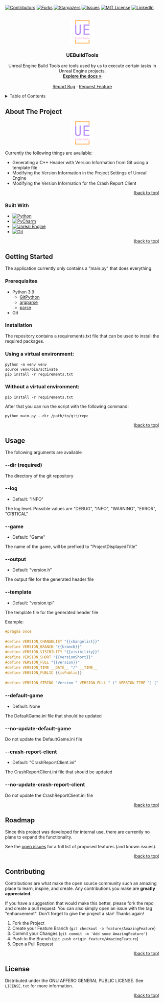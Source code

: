 <a name="readme-top"></a>
[![Contributors][contributors-shield]][contributors-url]
[![Forks][forks-shield]][forks-url]
[![Stargazers][stars-shield]][stars-url]
[![Issues][issues-shield]][issues-url]
[![MIT License][license-shield]][license-url]
[![LinkedIn][linkedin-shield]][linkedin-url]

<br />
<div align="center">
  <a href="https://github.com/IT-Hock/UEBuildTools">
    <img src=".github/logo.svg" alt="Logo" width="80" height="80">
  </a>

<h3 align="center">
    UEBuildTools
</h3>

  <p align="center">
    Unreal Engine Build Tools are tools used by us to execute certain tasks in Unreal Engine projects.
    <br />
    <a href="https://github.com/IT-Hock/UEBuildTools/wiki"><strong>Explore the docs »</strong></a>
    <br />
    <br />
    <a href="https://github.com/IT-Hock/UEBuildTools/issues">Report Bug</a>
    ·
    <a href="https://github.com/IT-Hock/UEBuildTools/issues">Request Feature</a>
  </p>
</div>

<details>
  <summary>Table of Contents</summary>
  <ol>
    <li>
      <a href="#about-the-project">About The Project</a>
      <ul>
        <li><a href="#built-with">Built With</a></li>
      </ul>
    </li>
    <li>
      <a href="#getting-started">Getting Started</a>
      <ul>
        <li><a href="#prerequisites">Prerequisites</a></li>
        <li><a href="#installation">Installation</a></li>
      </ul>
    </li>
    <li><a href="#usage">Usage</a></li>
    <li><a href="#roadmap">Roadmap</a></li>
    <li><a href="#contributing">Contributing</a></li>
    <li><a href="#license">License</a></li>
  </ol>
</details>

## About The Project

<div align="center">
    <img src=".github/logo.svg" alt="Logo" width="80" height="80">
</div>

Currently the following things are available:
- Generating a C++ Header with Version Information from Git using a template file
- Modifying the Version Information in the Project Settings of Unreal Engine
- Modifying the Version Information for the Crash Report Client

<p align="right">(<a href="#readme-top">back to top</a>)</p>

### Built With

* [![Python](https://img.shields.io/badge/Python-3776AB?style=for-the-badge&logo=python&logoColor=white)](https://www.python.org/)
* [![PyCharm](https://img.shields.io/badge/PyCharm-000000?style=for-the-badge&logo=pycharm&logoColor=white)](https://www.jetbrains.com/pycharm/)
* [![Unreal Engine](https://img.shields.io/badge/Unreal_Engine-313131?style=for-the-badge&logo=unrealengine&logoColor=white)](https://www.unrealengine.com/)
* [![Git](https://img.shields.io/badge/Git-F05032?style=for-the-badge&logo=git&logoColor=white)](https://git-scm.com/)

<p align="right">(<a href="#readme-top">back to top</a>)</p>

## Getting Started

The application currently only contains a "main.py" that does everything.

### Prerequisites

* Python 3.9
  * [GitPython](https://gitpython.readthedocs.io/en/stable/)
  * [argparse](https://docs.python.org/3/library/argparse.html)
  * [parse](https://pypi.org/project/parse/)
* Git

### Installation

The repository contains a requirements.txt file that can be used to install the required packages.

### Using a virtual environment:
```shell
python -m venv venv
source venv/bin/activate
pip install -r requirements.txt
```

### Without a virtual environment:
```shell
pip install -r requirements.txt
```

After that you can run the script with the following command:

```shell
python main.py --dir /path/to/git/repo
```

<p align="right">(<a href="#readme-top">back to top</a>)</p>

## Usage

The following arguments are available

### --dir (required)

The directory of the git repository

### --log

- Default: "INFO"

The log level. Possible values are "DEBUG", "INFO", "WARNING", "ERROR", "CRITICAL"

### --game

- Default: "Game"

The name of the game, will be prefixed to "ProjectDisplayedTitle"

### --output

- Default: "version.h"

The output file for the generated header file

### --template

- Default: "version.tpl"

The template file for the generated header file

Example:
```c
#pragma once

#define VERSION_CHANGELIST "{{changelist}}"
#define VERSION_BRANCH "{{branch}}"
#define VERSION_VISIBILITY "{{visibility}}"
#define VERSION_SHORT "{{versionShort}}"
#define VERSION_FULL "{{version}}"
#define VERSION_TIME __DATE__ "/" __TIME__
#define VERSION_PUBLIC {{isPublic}}

#define VERSION_STRING "Version " VERSION_FULL " (" VERSION_TIME ") [" VERSION_VISIBILITY "] <" VERSION_BRANCH "/" VERSION_SHORT "> ChangeList: " VERSION_CHANGELIST
```

### --default-game

- Default: None

The DefaultGame.ini file that should be updated

### --no-update-default-game

Do not update the DefaultGame.ini file

### --crash-report-client

- Default: "CrashReportClient.ini"

The CrashReportClient.ini file that should be updated

### --no-update-crash-report-client

Do not update the CrashReportClient.ini file

<p align="right">(<a href="#readme-top">back to top</a>)</p>

## Roadmap

Since this project was developed for internal use, there are currently no plans to expand the functionality.

See the [open issues](https://github.com/IT-Hock/UEBuildTools/issues) for a full list of proposed features (and known issues).

<p align="right">(<a href="#readme-top">back to top</a>)</p>

## Contributing

Contributions are what make the open source community such an amazing place to learn, inspire, and create. Any contributions you make are **greatly appreciated**.

If you have a suggestion that would make this better, please fork the repo and create a pull request. You can also simply open an issue with the tag "enhancement".
Don't forget to give the project a star! Thanks again!

1. Fork the Project
2. Create your Feature Branch (`git checkout -b feature/AmazingFeature`)
3. Commit your Changes (`git commit -m 'Add some AmazingFeature'`)
4. Push to the Branch (`git push origin feature/AmazingFeature`)
5. Open a Pull Request

<p align="right">(<a href="#readme-top">back to top</a>)</p>

## License

Distributed under the GNU AFFERO GENERAL PUBLIC LICENSE.
See `LICENSE.txt` for more information.

<p align="right">(<a href="#readme-top">back to top</a>)</p>

[contributors-shield]: https://img.shields.io/github/contributors/IT-Hock/UEBuildTools.svg?style=for-the-badge
[contributors-url]: https://github.com/IT-Hock/UEBuildTools/graphs/contributors
[forks-shield]: https://img.shields.io/github/forks/IT-Hock/UEBuildTools.svg?style=for-the-badge
[forks-url]: https://github.com/IT-Hock/UEBuildTools/network/members
[stars-shield]: https://img.shields.io/github/stars/IT-Hock/UEBuildTools.svg?style=for-the-badge
[stars-url]: https://github.com/IT-Hock/UEBuildTools/stargazers
[issues-shield]: https://img.shields.io/github/issues/IT-Hock/UEBuildTools.svg?style=for-the-badge
[issues-url]: https://github.com/IT-Hock/UEBuildTools/issues
[license-shield]: https://img.shields.io/github/license/IT-Hock/UEBuildTools.svg?style=for-the-badge
[license-url]: https://github.com/IT-Hock/UEBuildTools/blob/master/LICENSE.txt
[linkedin-shield]: https://img.shields.io/badge/-LinkedIn-black.svg?style=for-the-badge&logo=linkedin&colorB=555
[linkedin-url]: https://linkedin.com/in/othneildrew
[product-screenshot]: images/screenshot.png
[Next.js]: https://img.shields.io/badge/next.js-000000?style=for-the-badge&logo=nextdotjs&logoColor=white
[Next-url]: https://nextjs.org/
[React.js]: https://img.shields.io/badge/React-20232A?style=for-the-badge&logo=react&logoColor=61DAFB
[React-url]: https://reactjs.org/
[Vue.js]: https://img.shields.io/badge/Vue.js-35495E?style=for-the-badge&logo=vuedotjs&logoColor=4FC08D
[Vue-url]: https://vuejs.org/
[Angular.io]: https://img.shields.io/badge/Angular-DD0031?style=for-the-badge&logo=angular&logoColor=white
[Angular-url]: https://angular.io/
[Svelte.dev]: https://img.shields.io/badge/Svelte-4A4A55?style=for-the-badge&logo=svelte&logoColor=FF3E00
[Svelte-url]: https://svelte.dev/
[Laravel.com]: https://img.shields.io/badge/Laravel-FF2D20?style=for-the-badge&logo=laravel&logoColor=white
[Laravel-url]: https://laravel.com
[Bootstrap.com]: https://img.shields.io/badge/Bootstrap-563D7C?style=for-the-badge&logo=bootstrap&logoColor=white
[Bootstrap-url]: https://getbootstrap.com
[JQuery.com]: https://img.shields.io/badge/jQuery-0769AD?style=for-the-badge&logo=jquery&logoColor=white
[JQuery-url]: https://jquery.com
